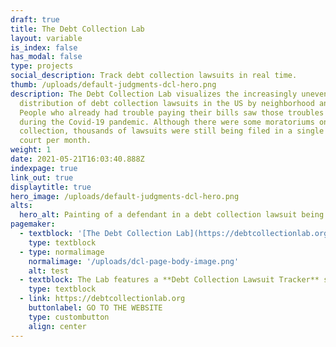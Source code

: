 ```yaml
---
draft: true
title: The Debt Collection Lab
layout: variable
is_index: false
has_modal: false
type: projects
social_description: Track debt collection lawsuits in real time.
thumb: /uploads/default-judgments-dcl-hero.png
description: The Debt Collection Lab visualizes the increasingly uneven
  distribution of debt collection lawsuits in the US by neighborhood and race.
  People who already had trouble paying their bills saw those troubles multiply
  during the Covid-19 pandemic. Although there were some moratoriums on debt
  collection, thousands of lawsuits were still being filed in a single county
  court per month.
weight: 1
date: 2021-05-21T16:03:40.888Z
indexpage: true
link_out: true
displaytitle: true
hero_image: /uploads/default-judgments-dcl-hero.png
alts:
  hero_alt: Painting of a defendant in a debt collection lawsuit being given a default judgment on their case.
pagemaker:
  - textblock: '[The Debt Collection Lab](https://debtcollectionlab.org) visualizes the increasingly uneven distribution of debt collection lawsuits in the US by neighborhood and race. People who already had trouble paying their bills saw those troubles multiply during the Covid-19 pandemic. Although there were some moratoriums on debt collection, thousands of lawsuits were still being filed in a single county court per month. Moreover, default judgements in the process of debt collection typically treat individuals as if they have no right to respect or to redress. '
    type: textblock
  - type: normalimage
    normalimage: '/uploads/dcl-page-body-image.png'
    alt: test
  - textblock: The Lab features a **Debt Collection Lawsuit Tracker** so that debtors and their advocates can monitor in real-time the monthly updates to the number of debt cases being filed in the states and counties we are tracking. Live charts track the number of lawsuits and default judgements over time and maps plot the denser concentrations of lawsuits in certain neighborhoods.
    type: textblock  
  - link: https://debtcollectionlab.org
    buttonlabel: GO TO THE WEBSITE
    type: custombutton
    align: center
---
```

